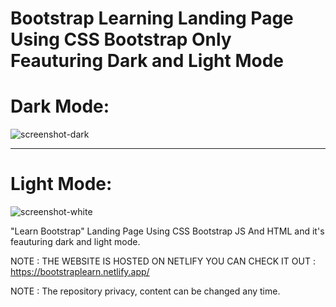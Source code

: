 # Bootstrap Learning Landing Page Using CSS Bootstrap Only Feauturing Dark and Light Mode


# Dark Mode:
![screenshot-dark](https://user-images.githubusercontent.com/96151694/178842248-1a29f1fa-4c63-4f1b-be64-745d79bd61db.png)

<hr />

# Light Mode:
![screenshot-white](https://user-images.githubusercontent.com/96151694/178842396-5f9af47c-722f-462b-88a7-4333c14b93ba.png)

"Learn Bootstrap" Landing Page Using CSS Bootstrap JS And HTML and it's feauturing dark and light mode.

NOTE : THE WEBSITE IS HOSTED ON NETLIFY YOU CAN CHECK IT OUT : https://bootstraplearn.netlify.app/

NOTE : The repository privacy, content can be changed any time.
